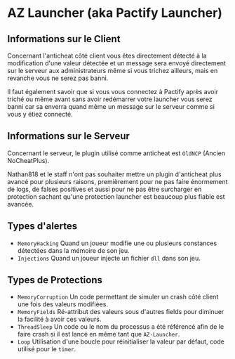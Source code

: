 # AZ Launcher (aka Pactify Launcher)

## Informations sur le Client

Concernant l'anticheat côté client vous êtes directement détecté à la modification d'une valeur détectée et un message sera envoyé directement
sur le serveur aux administrateurs même si vous trichez ailleurs, mais en revanche vous ne serez pas banni.

Il faut également savoir que si vous vous connectez à Pactify après avoir triché ou même avant sans avoir redémarrer votre launcher vous serez
banni car sa enverra quand même un message sur le serveur comme si vous y étiez connecté.

## Informations sur le Serveur

Concernant le serveur, le plugin utilisé comme anticheat est `OldNCP` (Ancien NoCheatPlus).

Nathan818 et le staff n'ont pas souhaiter mettre un plugin d'anticheat plus avancé pour plusieurs raisons, premièrement pour ne pas faire énormement de
logs, de falses positives et aussi pour ne pas être surcharger en protection sachant qu'une protection launcher est beaucoup plus fiable est avancée.

## Types d'alertes

- `MemoryHacking` Quand un joueur modifie une ou plusieurs constances détectées dans la mémoire de son jeu.
- `Injections` Quand un joueur injecte un fichier `dll` dans son jeu.

## Types de Protections

- `MemoryCorruption` Un code permettant de simuler un crash côté client une fois des valeurs modifiées.
- `MemoryFields` Ré-attribut des valeurs sous d'autres fields pour diminuer la facilité à avoir ces valeurs.
- `ThreadSleep` Un code ou le nom du processus a été référencé afin de le faire crash si il est lancé en même tant que `AZ-Launcher`.
- `Loop` Utilisation d'une boucle pour réinitialiser la valeur par défaut, code utilisé pour le `timer`.
